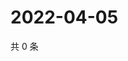 # 2022-04-05

共 0 条

<!-- BEGIN WEIBO -->
<!-- 最后更新时间 Tue Apr 05 2022 12:18:54 GMT+0800 (China Standard Time) -->

<!-- END WEIBO -->
